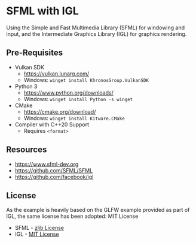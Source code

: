 # SFML with IGL

Using the Simple and Fast Multimedia Library (SFML) for windowing and input,
and the Intermediate Graphics Library (IGL) for graphics rendering.

## Pre-Requisites

-   Vulkan SDK
    -   https://vulkan.lunarg.com/
    -   Windows: `winget install KhronosGroup.VulkanSDK`
-   Python 3
    -   https://www.python.org/downloads/
    -   Windows: `winget install Python -s winget`
-   CMake
    -   https://cmake.org/download/
    -   Windows: `winget install Kitware.CMake`
-   Compiler with C++20 Support
    -   Requires `<format>`

## Resources

-   https://www.sfml-dev.org
-   https://github.com/SFML/SFML
-   https://github.com/facebook/igl

## License

As the example is heavily based on the GLFW example provided as part of IGL,
the same license has been adopted: MIT License

-   SFML - [zlib License](https://github.com/SFML/SFML/blob/master/license.md)
-   IGL - [MIT License](https://github.com/facebook/igl/blob/main/LICENSE.md)
